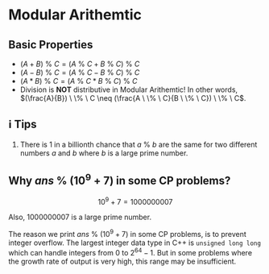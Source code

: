 # Modular Arithemtic

## Basic Properties

-   $(A + B) \ \% \ C = (A \ \% \ C + B \ \% \ C) \ \% \ C$
-   $(A - B) \ \% \ C = (A \ \% \ C - B \ \% \ C) \ \% \ C$
-   $(A * B) \ \% \ C = (A \ \% \ C * B \ \% \ C) \ \% \ C$
-   Division is **NOT** distributive in Modular Arithemtic! In other words, $(\frac{A}{B}) \ \% \ C \neq (\frac{A \ \% \ C}{B \ \% \ C}) \ \% \ C$.

## ℹ️ Tips

1. There is 1 in a billionth chance that $a \ \% \ b$ are the same for two different numbers $a$ and $b$ where $b$ is a large prime number.

## Why $ans \ \% \ (10^9 + 7)$ in some CP problems?

$$10^9 + 7 = 1000000007$$

Also, $1000000007$ is a large prime number.

The reason we print $ans \ \% \ (10^9 + 7)$ in some CP problems, is to prevent integer overflow. The largest integer data type in C++ is `unsigned long long` which can handle integers from $0$ to $2^{64} - 1$. But in some problems where the growth rate of output is very high, this range may be insufficient.
